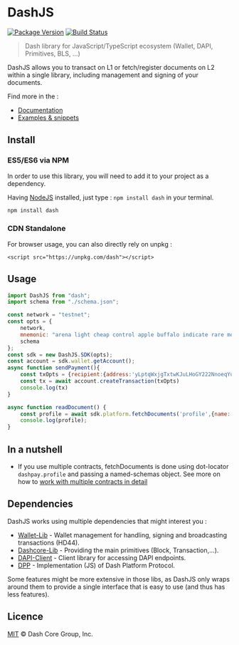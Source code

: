 # DashJS

[![Package Version](https://img.shields.io/github/package-json/v/dashevo/dashjs.svg?&style=flat-square)](https://www.npmjs.org/package/dash)
[![Build Status](https://img.shields.io/travis/com/dashevo/dashjs.svg?branch=master&style=flat-square)](https://travis-ci.com/dashevo/dashjs)

> Dash library for JavaScript/TypeScript ecosystem (Wallet, DAPI, Primitives, BLS, ...)


DashJS allows you to transact on L1 or fetch/register documents on L2 within a single library, including management and signing of your documents.

Find more in the : 
- [Documentation](https://dashevo.github.io/DashJS/#/)
- [Examples & snippets](https://dashevo.github.io/DashJS/#/)

## Install

### ES5/ES6 via NPM

In order to use this library, you will need to add it to your project as a dependency.

Having [NodeJS](https://nodejs.org/) installed, just type : `npm install dash` in your terminal.

```sh
npm install dash
```


### CDN Standalone

For browser usage, you can also directly rely on unpkg : 

```
<script src="https://unpkg.com/dash"></script>
```

## Usage

```js
import DashJS from "dash"; 
import schema from "./schema.json";

const network = "testnet";
const opts = {
    network,
    mnemonic: "arena light cheap control apple buffalo indicate rare motor valid accident isolate",
    schema
};
const sdk = new DashJS.SDK(opts);
const account = sdk.wallet.getAccount();
async function sendPayment(){
    const txOpts = {recipient:{address:'yLptqWxjgTxtwKJuLHoGY222NnoeqYuN8h', amount:0.12}};
    const tx = await account.createTransaction(txOpts)
    console.log(tx)
}

async function readDocument() {
    const profile = await sdk.platform.fetchDocuments('profile',{name:'Bob'})
    console.log(profile);
}
```

## In a nutshell 

- If you use multiple contracts, fetchDocuments is done using dot-locator `dashpay.profile` and passing a named-schemas object.
   See more on how to [work with multiple contracts in detail](https://dashevo.github.io/DashJS/#/getting-started/multiples-schemas)

## Dependencies 

DashJS works using multiple dependencies that might interest you :
- [Wallet-Lib](https://github.com/dashevo/wallet-lib) - Wallet management for handling, signing and broadcasting transactions (HD44).
- [Dashcore-Lib](https://github.com/dashevo/dashcore-lib) - Providing the main primitives (Block, Transaction,...).
- [DAPI-Client](https://github.com/dashevo/dapi-client) - Client library for accessing DAPI endpoints.
- [DPP](https://github.com/dashevo/js-dpp) - Implementation (JS) of Dash Platform Protocol.

Some features might be more extensive in those libs, as DashJS only wraps around them to provide a single interface that is easy to use (and thus has less features).

## Licence

[MIT](/LICENCE.md) © Dash Core Group, Inc.
